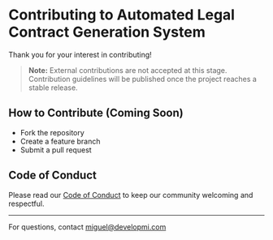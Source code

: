 # Contributing to Automated Legal Contract Generation System

Thank you for your interest in contributing!

> **Note:** External contributions are not accepted at this stage. Contribution guidelines will be published once the project reaches a stable release.

## How to Contribute (Coming Soon)

- Fork the repository
- Create a feature branch
- Submit a pull request

## Code of Conduct

Please read our [Code of Conduct](CODE_OF_CONDUCT.md) to keep our community welcoming and respectful.

---

For questions, contact miguel@developmi.com
